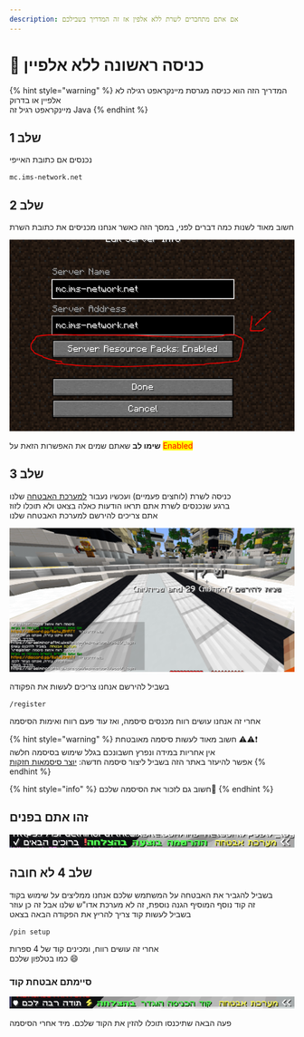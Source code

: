```yaml
---
description: אם אתם מתחברים לשרת ללא אלפין אז זה המדריך בשבילכם
---
```


# 💫 כניסה ראשונה ללא אלפיין

{% hint style="warning" %}
המדריך הזה הוא כניסה מגרסת מיינקראפט רגילה לא אלפיין או בדרוק\
מיינקראפט רגיל זה Java
{% endhint %}

## שלב 1

נכנסים אם כתובת האייפי

```
mc.ims-network.net
```

## שלב 2

חשוב מאוד לשנות כמה דברים לפני, במסך הזה כאשר אנחנו מכניסים את כתובת השרת

![חשוב מאוד לשנות את ההגדרה הזאת](<../../.gitbook/assets/image (3).png>)

**שימו לב** שאתם שמים את האפשרות הזאת על <mark style="color:red;">Enabled</mark>

## שלב 3

כניסה לשרת (לוחצים פעמיים) ועכשיו נעבור [למערכת האבטחה](../../security/how-it-works.md) שלנו\
ברגע שנכנסים לשרת אתם תראו הודעות כאלה בצאט ולא תוכלו לזוז\
אתם צריכים להירשם למערכת האבטחה שלנו

![תמונה של הצאט שלכם (עלול להיות טקסט שונה)](<../../.gitbook/assets/image (2).png>)

בשביל להירשם אנחנו צריכים לעשות את הפקודה

```
/register
```

אחרי זה אנחנו עושים רווח מכנסים סיסמה, ואז עוד פעם רווח ואימות הסיסמה

{% hint style="warning" %}
חשוב מאוד לעשות סיסמה מאובטחת ⚠⚠❗ \
אין אחריות במידה ונפרץ חשבונכם בגלל שימוש בסיסמה חלשה\
אפשר להיעזר באתר הזה בשביל ליצור סיסמה חדשה: [יוצר סיסמאות חזקות](https://passwordsgenerator.net/)
{% endhint %}

{% hint style="info" %}
חשוב גם לזכור את הסיסמה שלכם📛
{% endhint %}

## זהו אתם בפנים

![הודעת הצלחה](<../../.gitbook/assets/image (1).png>)

## שלב 4 לא חובה

בשביל להגביר את האבטחה על המשתמש שלכם אנחנו ממליצים על שימוש בקוד\
זה קוד נוסף המוסיף הגנה נוספת, זה לא מערכת אדו"ש שלנו אבל זה כן עוזר\
בשביל לעשות קוד צריך להריץ את הפקודה הבאה בצאט

```
/pin setup
```

אחרי זה עושים רווח, ומכינים קוד של 4 ספרות\
כמו בטלפון שלכם :smile:

### סיימתם אבטחת קוד

![הצלחה כניסה אם קוד](../../.gitbook/assets/image.png)

פעה הבאה שתיכנסו תוכלו להזין את הקוד שלכם. מיד אחרי הסיסמה
